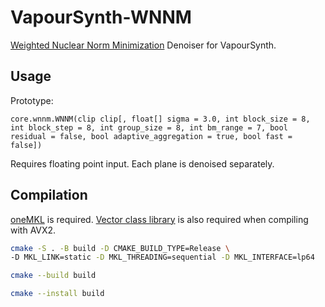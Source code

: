 # VapourSynth-WNNM
[Weighted Nuclear Norm Minimization](https://ieeexplore.ieee.org/document/6909762) Denoiser for VapourSynth.

## Usage
Prototype:

`core.wnnm.WNNM(clip clip[, float[] sigma = 3.0, int block_size = 8, int block_step = 8, int group_size = 8, int bm_range = 7, bool residual = false, bool adaptive_aggregation = true, bool fast = false])`

Requires floating point input. Each plane is denoised separately.

## Compilation
[oneMKL](https://www.intel.com/content/www/us/en/developer/tools/oneapi/onemkl.html) is required. [Vector class library](https://github.com/vectorclass/version2) is also required when compiling with AVX2.

```bash
cmake -S . -B build -D CMAKE_BUILD_TYPE=Release \
-D MKL_LINK=static -D MKL_THREADING=sequential -D MKL_INTERFACE=lp64

cmake --build build

cmake --install build
```

